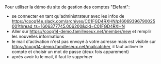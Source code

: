 Pour utiliser la démo du site de gestion des comptes "Elefant":
- se connecter en tant qu'administrateur avec les infos de https://coop14e.slack.com/archives/C01FGD4RXHN/p1606939679002500?thread_ts=1606377745.006200&cid=C01FGD4RXHN
- Aller sur https://coop14-demo.familleseux.net/member/new et remplir les nouvelles informations
- le mail d'activation n'est pas envoyé à votre adresse mais est visible sur https://coop14-demo.familleseux.net/mailcatcher, il faut activer le compte et choisir un mot de passe (deux fois apparement)
- après avoir lu le mail, il faut le *supprimer*
